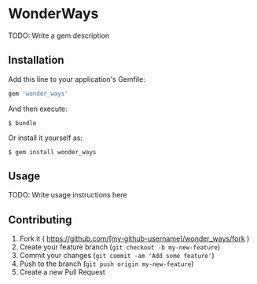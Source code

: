# WonderWays

TODO: Write a gem description

## Installation

Add this line to your application's Gemfile:

```ruby
gem 'wonder_ways'
```

And then execute:

    $ bundle

Or install it yourself as:

    $ gem install wonder_ways

## Usage

TODO: Write usage instructions here

## Contributing

1. Fork it ( https://github.com/[my-github-username]/wonder_ways/fork )
2. Create your feature branch (`git checkout -b my-new-feature`)
3. Commit your changes (`git commit -am 'Add some feature'`)
4. Push to the branch (`git push origin my-new-feature`)
5. Create a new Pull Request
